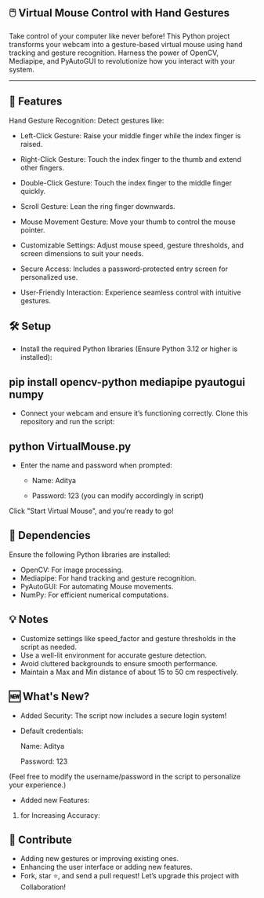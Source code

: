 
🖱️ Virtual Mouse Control with Hand Gestures
--------------------------------------------------------------------------------------------------------------------------------------------------------------------------------
Take control of your computer like never before! This Python project transforms your webcam into a gesture-based virtual mouse using hand tracking and gesture recognition. Harness the power of OpenCV, Mediapipe, and PyAutoGUI to revolutionize how you interact with your system.

_______________________________________________________________________________________________________________________________________________________________________________

🌟 Features
-------------------------------------------------------------------------------------------------------------------------------------------------------------------------------
Hand Gesture Recognition: Detect gestures like:

- Left-Click Gesture: Raise your middle finger while the index finger is raised.
- Right-Click Gesture: Touch the index finger to the thumb and extend other fingers.
- Double-Click Gesture: Touch the index finger to the middle finger quickly.
- Scroll Gesture: Lean the ring finger downwards.
- Mouse Movement Gesture: Move your thumb to control the mouse pointer.

- Customizable Settings: Adjust mouse speed, gesture thresholds, and screen dimensions to suit your needs.
- Secure Access: Includes a password-protected entry screen for personalized use.
- User-Friendly Interaction: Experience seamless control with intuitive gestures.

🛠️ Setup
-------------------------------------------------------------------------------------------------------------------------------------------------------------------------------
- Install the required Python libraries (Ensure Python 3.12 or higher is installed):


pip install opencv-python mediapipe pyautogui numpy    
----------------------------------------------------

- Connect your webcam and ensure it’s functioning correctly.
  Clone this repository and run the script:

python VirtualMouse.py                
----------------------------------------------------
- Enter the name and password when prompted:

   - Name: Aditya

   - Password: 123 (you can modify accordingly in script)

Click "Start Virtual Mouse", and you’re ready to go!


🧰 Dependencies
--------------------------------------------------------------------------------------------------------------------------------------------------------------------------------
Ensure the following Python libraries are installed:

- OpenCV: For image processing.
- Mediapipe: For hand tracking and gesture recognition.
- PyAutoGUI: For automating Mouse movements.
- NumPy: For efficient numerical computations.

💡 Notes
--------------------------------------------------------------------------------------------------------------------------------------------------------------------------------
- Customize settings like speed_factor and gesture thresholds in the script as needed.
- Use a well-lit environment for accurate gesture detection.
- Avoid cluttered backgrounds to ensure smooth performance.
- Maintain a Max and Min distance of about 15 to 50 cm respectively.


🆕 What's New?
--------------------------------------------------------------------------------------------------------------------------------------------------------------------------------
- Added Security: The script now includes a secure login system!

- Default credentials:

  Name: Aditya
  
  Password: 123

(Feel free to modify the username/password in the script to personalize your experience.)

- Added new Features:
1. for Increasing Accuracy: 

🥳 Contribute
--------------------------------------------------------------------------------------------------------------------------------------------------------------------------------
- Adding new gestures or improving existing ones.
- Enhancing the user interface or adding new features.
- Fork, star ⭐, and send a pull request! Let’s upgrade this project with Collaboration!
